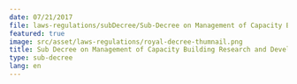 ```yaml
---
date: 07/21/2017
file: laws-regulations/subDecree/Sub-Decree on Management of Capacity Building Research and Development Program in Telecommunications and Information and Communications Technology Sector.pdf
featured: true
image: src/asset/laws-regulations/royal-decree-thumnail.png
title: Sub Decree on Management of Capacity Building Research and Development Program in Telecommunications and Information and Communications Technology Sector
type: sub-decree
lang: en
---
```

